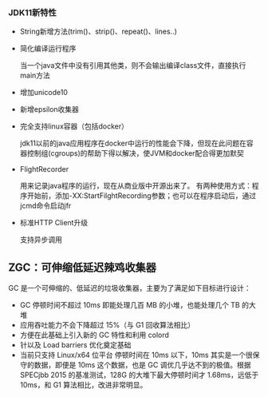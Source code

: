 ### JDK11新特性
- String新增方法(trim()、strip()、repeat()、lines..)
- 简化编译运行程序

    当一个java文件中没有引用其他类，则不会输出编译class文件，直接执行main方法
- 增加unicode10
- 新增epsilon收集器
- 完全支持linux容器（包括docker）

  jdk11以前的java应用程序在docker中运行的性能会下降，但现在此问题在容器控制组(cgroups)的帮助下得以解决，使JVM和docker配合得更加默契
- FlightRecorder

    用来记录java程序的运行，现在从商业版中开源出来了。
    有两种使用方式：程序开始前，添加-XX:StartFilghtRecording参数；也可以在程序启动后，通过jcmd命令启动jfr
- 标准HTTP Client升级
  
  支持异步调用
## ZGC：可伸缩低延迟辣鸡收集器

GC 是一个可伸缩的、低延迟的垃圾收集器，主要为了满足如下目标进行设计：
- GC 停顿时间不超过 10ms 即能处理几百 MB 的小堆，也能处理几个 TB 的大堆 
- 应用吞吐能力不会下降超过 15%（与 G1 回收算法相比） 
- 方便在此基础上引入新的 GC 特性和利用 colord 
- 针以及 Load barriers 优化奠定基础
- 当前只支持 Linux/x64 位平台 停顿时间在 10ms 以下，10ms 其实是一个很保守的数据，即便是 10ms 这个数据，也是 GC 调优几乎达不到的极值。根据 SPECjbb 2015 的基准测试，128G 的大堆下最大停顿时间才 1.68ms，远低于 10ms，和 G1 算法相比，改进非常明显。
